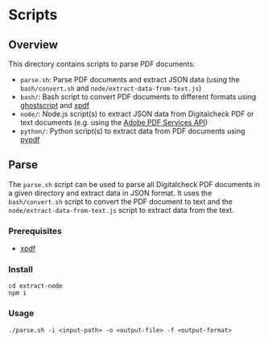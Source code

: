 # Scripts

## Overview 

This directory contains scripts to parse PDF documents:

- `parse.sh`: Parse PDF documents and extract JSON data (using the `bash/convert.sh` and `node/extract-data-from-text.js`)
- `bash/`: Bash script to convert PDF documents to different formats using
  [ghostscript](https://www.ghostscript.com/) and [xpdf](https://www.xpdfreader.com/)
- `node/`: Node.js script(s) to extract JSON data from Digitalcheck PDF or text documents
  (e.g. using the [Adobe PDF Services API](https://developer.adobe.com/document-services/docs/overview/pdf-services-api/))
- `python/`: Python script(s) to extract data from PDF documents using
  [pypdf](https://pypdf.readthedocs.io/en/stable/index.html)

## Parse 

The `parse.sh` script can be used to parse all Digitalcheck PDF documents in a given directory and 
extract data in JSON format. It uses the `bash/convert.sh` script to convert the PDF document to text 
and the `node/extract-data-from-text.js` script to extract data from the text.

### Prerequisites

- [xpdf](https://www.xpdfreader.com/)

### Install

```
cd extract-node
npm i
```

### Usage

```
./parse.sh -i <input-path> -o <output-file> -f <output-format> 
```
